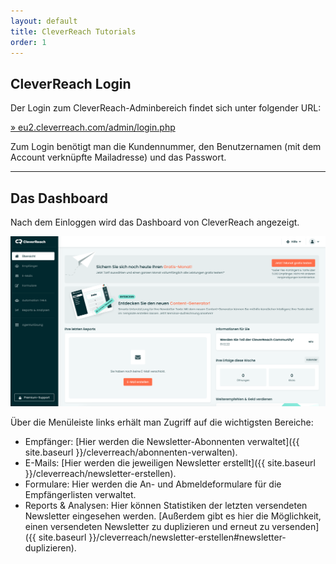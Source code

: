 ```yaml
---
layout: default
title: CleverReach Tutorials
order: 1
---
```


## CleverReach Login

Der Login zum CleverReach-Adminbereich findet sich unter folgender URL:

[» eu2.cleverreach.com/admin/login.php](https://eu2.cleverreach.com/admin/login.php)

Zum Login benötigt man die Kundennummer, den Benutzernamen (mit dem Account verknüpfte Mailadresse) und das Passwort.

---

## Das Dashboard

Nach dem Einloggen wird das Dashboard von CleverReach angezeigt. 

![alt text](dashboard-screen.png "Screen des CleverReach-Dashboards")

Über die Menüleiste links erhält man Zugriff auf die wichtigsten Bereiche:

* Empfänger: [Hier werden die Newsletter-Abonnenten verwaltet]({{ site.baseurl }}/cleverreach/abonnenten-verwalten).
* E-Mails: [Hier werden die jeweiligen Newsletter erstellt]({{ site.baseurl }}/cleverreach/newsletter-erstellen).
* Formulare: Hier werden die An- und Abmeldeformulare für die Empfängerlisten verwaltet.
* Reports & Analysen: Hier können Statistiken der letzten versendeten Newsletter eingesehen werden. [Außerdem gibt es hier die Möglichkeit, einen versendeten Newsletter zu duplizieren und erneut zu versenden]({{ site.baseurl }}/cleverreach/newsletter-erstellen#newsletter-duplizieren).